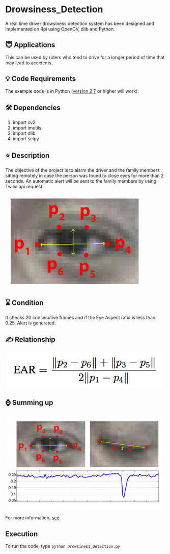 # Drowsiness_Detection

A real time driver drowsiness detection system has been designed and implemented on Rpi using OpenCV, dlib and Python.

## :innocent: Applications
This can be used by riders who tend to drive for a longer period of time that may lead to accidents.

## :bulb: Code Requirements
The example code is in Python ([version 2.7](https://www.python.org/download/releases/2.7/) or higher will work).

## :hammer_and_wrench: Dependencies

1) import cv2
2) import imutils
3) import dlib
4) import scipy

## :star: Description
The objective of the project is to alarm the driver and the family members sitting remotely in case the person was found to close eyes for more than 2 seconds. An automatic alert will be sent to the family members by using Twilio api request.

<img src="https://github.com/kapilahuja11/Drowsiness_Detection/blob/main/eye1.jpg">

## :hourglass: Condition

It checks 20 consecutive frames and if the Eye Aspect ratio is less than 0.25, Alert is generated.

## :writing_hand: Relationship

<img src="https://github.com/kapilahuja11/Drowsiness_Detection/blob/main/eye2.png">

## :watch: Summing up

<img src="https://github.com/kapilahuja11/Drowsiness_Detection/blob/main/eye3.jpg">

For more information, [see](https://www.pyimagesearch.com/2017/05/08/drowsiness-detection-opencv/)

## Execution
To run the code, type `python Drowsiness_Detection.py`

